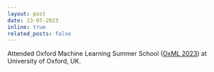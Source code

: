 ```yaml
---
layout: post
date: 13-07-2023
inline: true
related_posts: false
---
```


Attended Oxford Machine Learning Summer School ([OxML 2023](https://www.oxfordml.school/)) at University of Oxford, UK.
